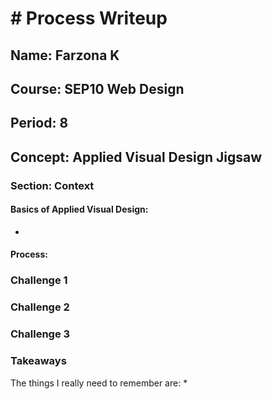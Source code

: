 # # Process Writeup

## Name: Farzona K
## Course: SEP10 Web Design
## Period: 8
## Concept: Applied Visual Design Jigsaw

### Section: Context 


#### Basics of Applied Visual Design: 
* 
   

#### Process: 


### Challenge 1

### Challenge 2


### Challenge 3

### Takeaways
The things I really need to remember are: 
* 
